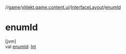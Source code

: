 //[game](../../../index.md)/[xlitekt.game.content.ui](../index.md)/[InterfaceLayout](index.md)/[enumId](enum-id.md)

# enumId

[jvm]\
val [enumId](enum-id.md): [Int](https://kotlinlang.org/api/latest/jvm/stdlib/kotlin/-int/index.html)
